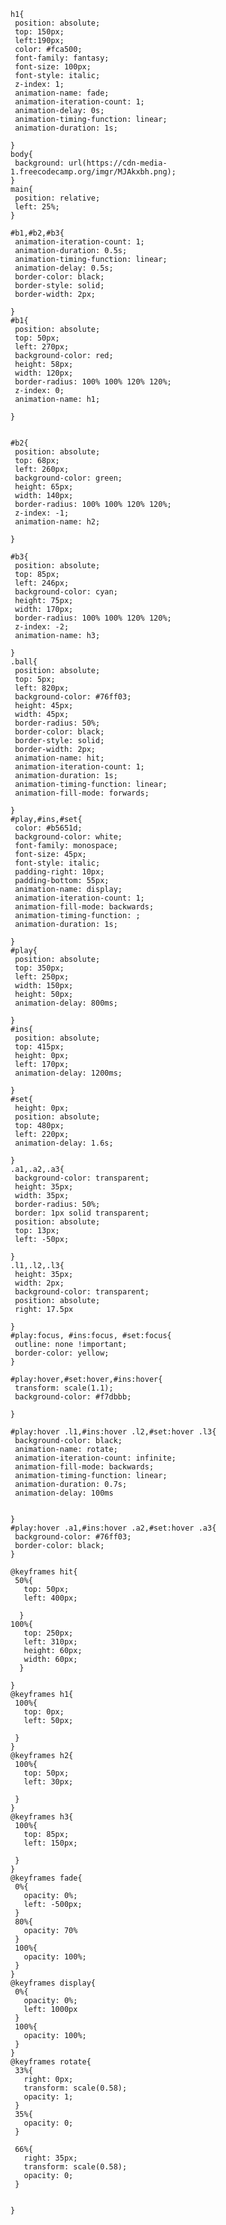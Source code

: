     h1{
     position: absolute;
     top: 150px;
     left:190px;
     color: #fca500; 
     font-family: fantasy;
     font-size: 100px;
     font-style: italic;
     z-index: 1;
     animation-name: fade;
     animation-iteration-count: 1;
     animation-delay: 0s;
     animation-timing-function: linear; 
     animation-duration: 1s;

    }
    body{
     background: url(https://cdn-media-1.freecodecamp.org/imgr/MJAkxbh.png);
    }
    main{
     position: relative;
     left: 25%;
    }

    #b1,#b2,#b3{
     animation-iteration-count: 1;
     animation-duration: 0.5s;
     animation-timing-function: linear;
     animation-delay: 0.5s;
     border-color: black;
     border-style: solid;
     border-width: 2px;

    }
    #b1{
     position: absolute;
     top: 50px;
     left: 270px;
     background-color: red;
     height: 58px;
     width: 120px;
     border-radius: 100% 100% 120% 120%;
     z-index: 0;
     animation-name: h1;

    }


    #b2{
     position: absolute;
     top: 68px;
     left: 260px;
     background-color: green;
     height: 65px;
     width: 140px;
     border-radius: 100% 100% 120% 120%;
     z-index: -1;  
     animation-name: h2;

    }

    #b3{
     position: absolute; 
     top: 85px;
     left: 246px;
     background-color: cyan;
     height: 75px;
     width: 170px;
     border-radius: 100% 100% 120% 120%;
     z-index: -2;
     animation-name: h3;

    }
    .ball{
     position: absolute;
     top: 5px;
     left: 820px;
     background-color: #76ff03;
     height: 45px;
     width: 45px;
     border-radius: 50%;
     border-color: black;
     border-style: solid;
     border-width: 2px;
     animation-name: hit;
     animation-iteration-count: 1;
     animation-duration: 1s;
     animation-timing-function: linear;
     animation-fill-mode: forwards;

    }
    #play,#ins,#set{
     color: #b5651d;
     background-color: white;
     font-family: monospace;
     font-size: 45px;
     font-style: italic;
     padding-right: 10px;
     padding-bottom: 55px;
     animation-name: display;
     animation-iteration-count: 1;
     animation-fill-mode: backwards;
     animation-timing-function: ; 
     animation-duration: 1s;
 
    }
    #play{
     position: absolute;
     top: 350px;
     left: 250px;
     width: 150px;
     height: 50px;
     animation-delay: 800ms;

    }
    #ins{
     position: absolute;
     top: 415px;
     height: 0px;
     left: 170px;
     animation-delay: 1200ms;

    }
    #set{
     height: 0px;
     position: absolute;
     top: 480px;
     left: 220px;
     animation-delay: 1.6s;

    }
    .a1,.a2,.a3{
     background-color: transparent;
     height: 35px;
     width: 35px;
     border-radius: 50%;
     border: 1px solid transparent;
     position: absolute;
     top: 13px;
     left: -50px;

    }
    .l1,.l2,.l3{
     height: 35px;
     width: 2px;
     background-color: transparent;
     position: absolute;
     right: 17.5px

    }
    #play:focus, #ins:focus, #set:focus{
     outline: none !important;
     border-color: yellow;
    }

    #play:hover,#set:hover,#ins:hover{
     transform: scale(1.1);
     background-color: #f7dbbb;

    }

    #play:hover .l1,#ins:hover .l2,#set:hover .l3{
     background-color: black;
     animation-name: rotate;
     animation-iteration-count: infinite;
     animation-fill-mode: backwards;
     animation-timing-function: linear; 
     animation-duration: 0.7s;
     animation-delay: 100ms


    }
    #play:hover .a1,#ins:hover .a2,#set:hover .a3{
     background-color: #76ff03;
     border-color: black;
    }

    @keyframes hit{
     50%{
       top: 50px;
       left: 400px;

      }
    100%{
       top: 250px;
       left: 310px;
       height: 60px;
       width: 60px;
      }

    }
    @keyframes h1{
     100%{
       top: 0px;
       left: 50px;

     }
    }
    @keyframes h2{
     100%{
       top: 50px;
       left: 30px;

     }
    }
    @keyframes h3{
     100%{
       top: 85px;
       left: 150px;

     }
    }
    @keyframes fade{
     0%{
       opacity: 0%;
       left: -500px;
     }
     80%{
       opacity: 70%
     }
     100%{
       opacity: 100%;
     }
    }
    @keyframes display{
     0%{
       opacity: 0%;
       left: 1000px
     }
     100%{
       opacity: 100%;
     }
    }
    @keyframes rotate{
     33%{
       right: 0px;
       transform: scale(0.58);
       opacity: 1;
     }
     35%{
       opacity: 0;
     }

     66%{
       right: 35px;
       transform: scale(0.58);
       opacity: 0;
     }


    }
